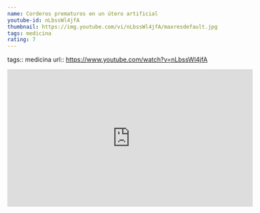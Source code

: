 ```yaml
---
name: Corderos prematuros en un útero artificial
youtube-id: nLbssWl4jfA
thumbnail: https://img.youtube.com/vi/nLbssWl4jfA/maxresdefault.jpg
tags: medicina
rating: 7
---
```

tags:: medicina
url:: https://www.youtube.com/watch?v=nLbssWl4jfA

<iframe width='560' height='315' src='https://www.youtube.com/embed/nLbssWl4jfA' title='YouTube video player' frameborder='0' allow='accelerometer; autoplay; clipboard-write; encrypted-media; gyroscope; picture-in-picture; web-share' allowfullscreen></iframe>



